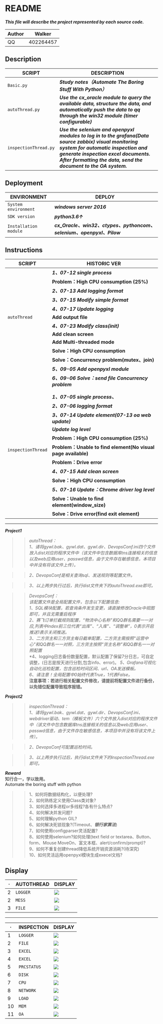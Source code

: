 README
==============
***This file will describe the project represented by each source code.***

|Author|Walker|
|---|---
|QQ|402264457


## Description
|SCRIPT|DESCRIPTION|
|----|-----|
|`Basic.py`|***Study notes（Automate The Boring Stuff With Python）***|
|`autoThread.py`|___Use the cx_oracle module to query the available data, structure the data, and automatically push the data to qq through the win32 module (timer configurable)___|
|`inspectionThread.py`|___Use the selenium and openpyxl modules to log in to the grafana(Data source zabbix) visual monitoring system for automatic inspection and generate inspection excel documents. After formatting the data, send the document to the OA system.___|  


## Deployment
|ENVIRONMENT|DEPLOY|
|----|-----|
|`System environment`|***windows server 2016***|
|`SDK version`|___python3.6↑___|
|`Installation module`|___cx_Oracle、win32、ctypes、pythoncom、selenium、openpyxl、Pilow___|       
  
  
## Instructions
|SCRIPT|HISTORIC VER|
|----|-----|
| |***1、07-12 single process***|
| |__Problem：High CPU consumption (25%)__|
| |___2、07-13  Add logging format___|
| |___3、07-15  Modify simple format___|
| |___4、07-17  Update logging___|
|`autoThread` |__Add output file__|
| |___4、07-23  Modify class(__init__)___| 
| |__Add clean screen__|
| |__Add Multi-threaded mode__|
| |__Solve：High CPU consumption__|
| |__Solve：Concurrency problem(mutex、join)__|
| |___5、09-05  Add openpyxl module___|
| |___6、09-06  Solve：send file Concurrency problem___
| | |
| | |
| |***1、07-05 single process、***|
| |***2、07-06 logging format***|
| |***3、07-14 Update element(07-13 oa web update)***|
| |***Update log level***|
| |__Problem：High CPU consumption (25%)__|
|`inspectionThread` |__Problem：Unable to find element(No visual page available)__|
| |__Problem：Drive error__|
| |***4、07-15 Add clean screen***|
| |__Solve：High CPU consumption__|
| |***5、07-16 Update：Chrome driver log level***|
| |__Solve：Unable to find element(window_size)__|
| |__Solve：Drive error(find exit element)__|
********
***Project1***   
>>*autoThread：*  
>>*1、请将gywl.bak、gywl.dat、gywl.dir、DevopsConf.ini四个文件放入dist对应的程序文件中（该文件中包含数据库tns连接相关的信息以及web应用user、passwd信息，由于文件存在敏感信息，本项目中并没有将该文件上传）。*  

>>*2、DevopsConf是相关查询sql、发送规则等配置文件。*  

>>*3、以上两步执行过后，执行dist文件夹下的autoThread.exe即可。*    

>>*DevopsConf：*  
>>*该配置文件是全局配置文件，包含以下配置信息:*  
>>*1、SQL模块配置，若查询条件发生变更，请直接修改Oracle中视图即可，并且无需重启程序*  
>>*2、赛飞订单拦截规则配置，“物流中心名称”和QQ群名需要一一对应,列表中index前三位代表“出库”、“入库”、“调整单”，0表示开启推送1表示关闭推送。*  
>>*3、二方货主和三方货主每日截单配置，二方货主需按照“运营中心”和QQ群名一一对照，三方货主按照“货主名称”和QQ群名一一对照配置*  
>>*4、logging日志备份数量配置，默认配置了保留7分日志，可自定调整，(日志是按天进行分割,包含info、error)。
>>*5、Grafana可视化自动化巡检配置，包含巡检时间区间、url、OA发送模板。*  
>>*6、请注意！全局配置中0始终代表True，1代表False。*  
**注意事项：若进行相关配置文件修改，请提前将配置文件进行备份，以免错位配置导致程序报错。**  


  
***Project2***  
>>*inspectionThread：*  
>>*1、请将gywl.bak、gywl.dat、gywl.dir、DevopsConf.ini、webdriver驱动、tem（模板文件）六个文件放入dist对应的程序文件中（该文件中包含数据库tns连接相关的信息以及web应用user、passwd信息，由于文件存在敏感信息，本项目中并没有将该文件上传）。*  

>>*2、DevopsConf可配置巡检时间。*  

>>*3、以上两步执行过后，执行dist文件夹下的inspectionThread.exe即可。*   


***Reward***  
知行合一，学以致用。  
Automate the boring stuff with python
>>1、如何将数据结构化，以便处理?  
>>2、如何熟练定义使用Class类对象?  
>>3、如何选择多进程or多线程?各有什么特点?  
>>4、如何解决并发问题?  
>>5、如何理解python GIL?  
>>6、如何解决死锁现象?(Timeout、***银行家算法***)  
>>7、如何使用configparser灵活配置?  
>>8、如何使用selenium?如何处理(text field or textarea、Button、form、Mouse   MoveOn、富文本框、alert/confirm/prompt)?  
>>9、如何不重复创建thread降低系统开销资源消耗?(待深究)  
>>10、如何灵活运用openpyxl模块生成execel文档?
## Display  

|·|AUTOTHREAD|DISPLAY|
|---|---|----
|2|`LOGGER`|![](https://github.com/walkeradmin/Pub/blob/master/Dispic/query_sendqq_log_0.png)
|2|`MESS`|![](https://github.com/walkeradmin/Pub/blob/master/Dispic/query_sendqq_log_1.png)
|3|`FILE`|![](https://github.com/walkeradmin/Pub/blob/master/Dispic/query_sendqq_log_2.png)  

********
|·|INSPECTION|DISPLAY|
|---|---|----
|1|`LOGGER`|![](https://github.com/walkeradmin/Pub/blob/master/Dispic/autoins_excel_send_0.png)
|2|`FILE`|![](https://github.com/walkeradmin/Pub/blob/master/Dispic/autoins_excel_send_1.0.png)
|3|`EXCEL`|![](https://github.com/walkeradmin/Pub/blob/master/Dispic/autoins_excel_send_1.png)  
|4|`EXCEL`|![](https://github.com/walkeradmin/Pub/blob/master/Dispic/autoins_excel_send_2.png)
|5|`PRCSTATUS`|![](https://github.com/walkeradmin/Pub/blob/master/Dispic/autoins_excel_send_3.png)
|6|`DISK`|![](https://github.com/walkeradmin/Pub/blob/master/Dispic/autoins_excel_send_4.png)
|7|`CPU`|![](https://github.com/walkeradmin/Pub/blob/master/Dispic/autoins_excel_send_5.png)
|8|`NETWORK`|![](https://github.com/walkeradmin/Pub/blob/master/Dispic/autoins_excel_send_6.png)
|9|`LOAD`|![](https://github.com/walkeradmin/Pub/blob/master/Dispic/autoins_excel_send_7.png)
|10|`MEM`|![](https://github.com/walkeradmin/Pub/blob/master/Dispic/autoins_excel_send_8.png)
|11|`OA`|![](https://github.com/walkeradmin/Pub/blob/master/Dispic/autoins_excel_send_9.png)